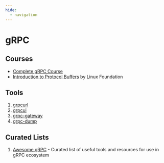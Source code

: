 ```yaml
---
hide:
  - navigation
---
```


# gRPC

## Courses
- [Complete gRPC Course](https://www.youtube.com/playlist?list=PLy_6D98if3UJd5hxWNfAqKMr15HZqFnqf)
- [Introduction to Protocol Buffers](https://training.linuxfoundation.org/training/introduction-to-protocol-buffers-lfs145/) by Linux Foundation

## Tools
1. [grpcurl](https://github.com/fullstorydev/grpcurl)
2. [grpcui](https://github.com/fullstorydev/grpcui)
3. [grpc-gateway](https://github.com/grpc-ecosystem/grpc-gateway)
4. [grpc-dump](https://github.com/bradleyjkemp/grpc-tools?tab=readme-ov-file#grpc-dump)

## Curated Lists
1. [Awesome gRPC](https://github.com/grpc-ecosystem/awesome-grpc) - Curated list of useful tools and resources for use in gRPC ecosystem